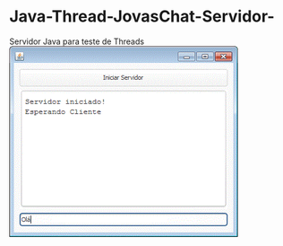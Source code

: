 # Java-Thread-JovasChat-Servidor-

Servidor Java para teste de Threads
![Alt Text](https://github.com/gjcassiano/Java-Thread-JovasChat-Servidor-/blob/master/servidor_java.GIF)
